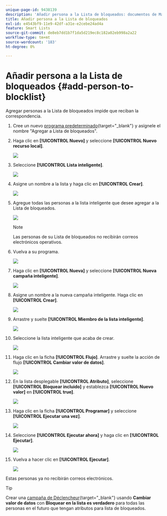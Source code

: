 ```yaml
---
unique-page-id: 9438139
description: 'Añadir persona a la Lista de bloqueados: documentos de Marketo, documentación del producto'
title: Añadir persona a la Lista de bloqueados
exl-id: e4543bf9-11e9-42df-a31e-e2cebe24ad4a
feature: Smart Lists
source-git-commit: de8eb7dd1b7f1da5d219ec8c182a02eb998a2a22
workflow-type: tm+mt
source-wordcount: '183'
ht-degree: 0%

---
```


# Añadir persona a la Lista de bloqueados {#add-person-to-blocklist}

Agregar personas a la Lista de bloqueados impide que reciban la correspondencia.

1. Cree un nuevo [programa predeterminado](/help/marketo/product-docs/core-marketo-concepts/programs/creating-programs/create-a-program.md){target="_blank"} y asígnele el nombre &quot;Agregar a Lista de bloqueados&quot;.

1. Haga clic en **[!UICONTROL Nuevo]** y seleccione **[!UICONTROL Nuevo recurso local]**.

   ![](assets/add-person-to-blocklist-1.png)

1. Seleccione **[!UICONTROL Lista inteligente]**.

   ![](assets/add-person-to-blocklist-2.png)

1. Asigne un nombre a la lista y haga clic en **[!UICONTROL Crear]**.

   ![](assets/add-person-to-blocklist-3.png)

1. Agregue todas las personas a la lista inteligente que desee agregar a la Lista de bloqueados.

   ![](assets/add-person-to-blocklist-4.png)

   >[!NOTE]
   >
   >Las personas de su Lista de bloqueados no recibirán correos electrónicos operativos.

1. Vuelva a su programa.

   ![](assets/add-person-to-blocklist-5.png)

1. Haga clic en **[!UICONTROL Nueva]** y seleccione **[!UICONTROL Nueva campaña inteligente]**.

   ![](assets/add-person-to-blocklist-6.png)

1. Asigne un nombre a la nueva campaña inteligente. Haga clic en **[!UICONTROL Crear]**.

   ![](assets/add-person-to-blocklist-7.png)

1. Arrastre y suelte **[!UICONTROL Miembro de la lista inteligente]**.

   ![](assets/add-person-to-blocklist-8.png)

1. Seleccione la lista inteligente que acaba de crear.

   ![](assets/add-person-to-blocklist-9.png)

1. Haga clic en la ficha **[!UICONTROL Flujo]**. Arrastre y suelte la acción de flujo **[!UICONTROL Cambiar valor de datos]**.

   ![](assets/add-person-to-blocklist-10.png)

1. En la lista desplegable **[!UICONTROL Atributo]**, seleccione **[!UICONTROL Bloquear incluido]** y establezca **[!UICONTROL Nuevo valor]** en **[!UICONTROL true]**.

   ![](assets/add-person-to-blocklist-11.png)

1. Haga clic en la ficha **[!UICONTROL Programar]** y seleccione **[!UICONTROL Ejecutar una vez]**.

   ![](assets/add-person-to-blocklist-12.png)

1. Seleccione **[!UICONTROL Ejecutar ahora]** y haga clic en **[!UICONTROL Ejecutar]**.

   ![](assets/add-person-to-blocklist-13.png)

1. Vuelva a hacer clic en **[!UICONTROL Ejecutar]**.

   ![](assets/add-person-to-blocklist-14.png)

Estas personas ya no recibirán correos electrónicos.

>[!TIP]
>
>Crear una [campaña de Déclencheur](/help/marketo/product-docs/core-marketo-concepts/smart-campaigns/creating-a-smart-campaign/create-a-new-smart-campaign.md){target="_blank"} usando **Cambiar valor de datos** con **Bloquear en la lista es verdadero** para todas las personas en el futuro que tengan atributos para lista de bloqueados.
